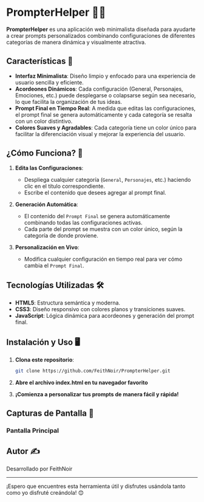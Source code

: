 # PrompterHelper 📝✨

**PrompterHelper** es una aplicación web minimalista diseñada para ayudarte a crear prompts personalizados combinando configuraciones de diferentes categorías de manera dinámica y visualmente atractiva.

## Características 🌟

- **Interfaz Minimalista**: Diseño limpio y enfocado para una experiencia de usuario sencilla y eficiente.
- **Acordeones Dinámicos**: Cada configuración (General, Personajes, Emociones, etc.) puede desplegarse o colapsarse según sea necesario, lo que facilita la organización de tus ideas.
- **Prompt Final en Tiempo Real**: A medida que editas las configuraciones, el prompt final se genera automáticamente y cada categoría se resalta con un color distintivo.
- **Colores Suaves y Agradables**: Cada categoría tiene un color único para facilitar la diferenciación visual y mejorar la experiencia del usuario.

## ¿Cómo Funciona? 🚀

1. **Edita las Configuraciones**: 
   - Despliega cualquier categoría (`General`, `Personajes`, etc.) haciendo clic en el título correspondiente.
   - Escribe el contenido que desees agregar al prompt final.
   
2. **Generación Automática**:
   - El contenido del `Prompt Final` se genera automáticamente combinando todas las configuraciones activas.
   - Cada parte del prompt se muestra con un color único, según la categoría de donde proviene.

3. **Personalización en Vivo**:
   - Modifica cualquier configuración en tiempo real para ver cómo cambia el `Prompt Final`.

## Tecnologías Utilizadas 🛠️

- **HTML5**: Estructura semántica y moderna.
- **CSS3**: Diseño responsivo con colores planos y transiciones suaves.
- **JavaScript**: Lógica dinámica para acordeones y generación del prompt final.

## Instalación y Uso 🖥️

1. **Clona este repositorio**:
   ```bash
   git clone https://github.com/FeithNoir/PrompterHelper.git

2. **Abre el archivo index.html en tu navegador favorito**

3. **¡Comienza a personalizar tus prompts de manera fácil y rápida!**

## Capturas de Pantalla 📸
### Pantalla Principal

## Autor ✍️

Desarrollado por FeithNoir

---

¡Espero que encuentres esta herramienta útil y disfrutes usándola tanto como yo disfruté creándola! 😊